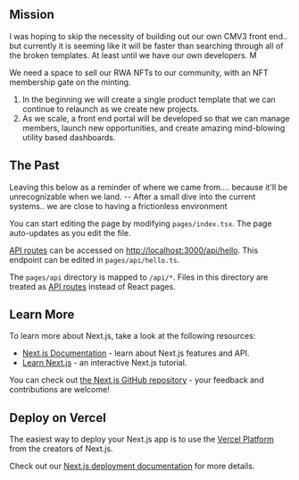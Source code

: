 ## Mission
I was hoping to skip the necessity of building out our own CMV3 front end.. but currently it is seeming like it will be faster than searching through all of the broken templates. At least until we have our own developers. M

We need a space to sell our RWA NFTs to our community, with an NFT membership gate on the minting. 
1. In the beginning we will create a single product template that we can continue to relaunch as we create new projects. 
2. As we scale, a front end portal will be developed so that we can manage members, launch new opportunities, and create amazing mind-blowing utility based dashboards.

## The Past
Leaving this below as a reminder of where we came from.... because it'll be unrecognizable when we land. -- After a small dive into the current systems.. we are close to having a frictionless environment

You can start editing the page by modifying `pages/index.tsx`. The page auto-updates as you edit the file.

[API routes](https://nextjs.org/docs/api-routes/introduction) can be accessed on [http://localhost:3000/api/hello](http://localhost:3000/api/hello). This endpoint can be edited in `pages/api/hello.ts`.

The `pages/api` directory is mapped to `/api/*`. Files in this directory are treated as [API routes](https://nextjs.org/docs/api-routes/introduction) instead of React pages.

## Learn More

To learn more about Next.js, take a look at the following resources:

- [Next.js Documentation](https://nextjs.org/docs) - learn about Next.js features and API.
- [Learn Next.js](https://nextjs.org/learn) - an interactive Next.js tutorial.

You can check out [the Next.js GitHub repository](https://github.com/vercel/next.js/) - your feedback and contributions are welcome!

## Deploy on Vercel

The easiest way to deploy your Next.js app is to use the [Vercel Platform](https://vercel.com/new?utm_medium=default-template&filter=next.js&utm_source=create-next-app&utm_campaign=create-next-app-readme) from the creators of Next.js.

Check out our [Next.js deployment documentation](https://nextjs.org/docs/deployment) for more details.
